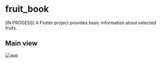 # fruit_book

[IN PROGESS]
A Flutter project provides basic information about selected fruits.


## Main view
![app](https://user-images.githubusercontent.com/56155506/159188630-9352e74a-9e11-47b9-8115-e54e3c77ed6e.jpg)

